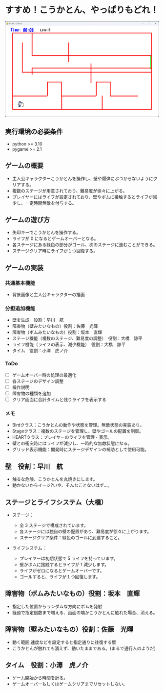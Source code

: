# すすめ！こうかとん、やっぱりもどれ！
![alt text](fig/screen_shot.png)
## 実行環境の必要条件

- python >= 3.10
- pygame >= 2.1

## ゲームの概要

- 主人公キャラクターこうかとんを操作し、壁や爆弾にぶつからないようにクリアする。
- 複数のステージが用意されており、難易度が徐々に上がる。
- プレイヤーにはライフが設定されており、壁やボムに接触するとライフが減少し、一定時間無敵を付与する。

## ゲームの遊び方

- 矢印キーでこうかとんを操作する。
- ライフが 0 になるとゲームオーバーとなる。
- 各ステージにある緑色の部分がゴール、次のステージに進むことができる。
- ステージクリア時にライフが１つ回復する。

## ゲームの実装

### 共通基本機能

- 背景画像と主人公キャラクターの描画

### 分担追加機能

- 壁を生成　役割：早川　航
- 障害物（壁みたいなもの）役割：佐藤　光暉
- 障害物（ボムみたいなもの）役割：坂本　直輝
- ステージ機能（複数のステージ、難易度の調整）　役割：大橋　諒平
- ライフ機能（ライフの表示、減少機能）　役割：大橋　諒平
- タイム　役割：小澤　虎ノ介

### ToDo

- [ ] ゲームオーバー時の処理の最適化
- [ ] 各ステージのデザイン調整
- [ ] 操作説明
- [ ] 障害物の種類を追加
- [ ] クリア画面に合計タイムと残りライフを表示する

### メモ
- Birdクラス：こうかとんの動作や状態を管理。無敵状態の実装あり。
- Stageクラス：複数のステージを管理し、壁やゴールの配置を制御。
- HEARTクラス：プレイヤーのライフを管理・表示。
- 壁との衝突時にはライフが減少し、一時的な無敵状態になる。
- グリッド表示機能：開発時にステージデザインの補助として使用可能。

## 壁　役割：早川　航
- 触るな危険、こうかとんを丸焼きにします。
- 動かないからイージ?いや、そんなことないはず...。

## ステージとライフシステム（大橋）

- ステージ：

  - 全 3 ステージで構成されています。
  - 各ステージには独自の壁の配置があり、難易度が徐々に上がります。
  - ステージクリア条件：緑色のゴールに到達すること。

- ライフシステム：
  - プレイヤーは初期状態で 5 ライフを持っています。
  - 壁かボムに接触するとライフが 1 減少します。
  - ライフがゼロになるとゲームオーバーです。
  - ゴールすると、ライフが１つ回復します。

## 障害物（ボムみたいなもの）役割：坂本　直輝
- 指定した位置からランダムな方向にボムを発射
- 経過で指定個数まで増える、画面の端かこうかとんに触れた場合、消える。

## 障害物（壁みたいなもの）役割：佐藤　光暉
- 動く範囲,速度などを設定すると指定通りに往復する壁
- こうかとんが触れても消えず、動いたままである。(まるで通行人のようだ)

## タイム　役割：小澤　虎ノ介
- ゲーム開始から時間を計る。
- ゲームオーバーもしくはゲームクリアまでリセットしない。
